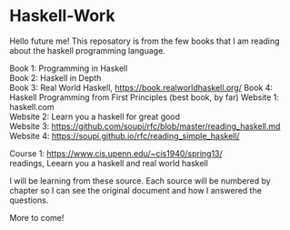 # Haskell-Work

Hello future me! This reposatory is from the few books that I am reading about the haskell programming language. 

Book 1: Programming in Haskell  
Book 2: Haskell in Depth  
Book 3: Real World Haskell, https://book.realworldhaskell.org/ 
Book 4: Haskell Programming from First Principles (best book, by far)
Website 1: haskell.com  
Website 2: Learn you a haskell for great good   
Website 3: https://github.com/soupi/rfc/blob/master/reading_haskell.md  
Website 4: https://soupi.github.io/rfc/reading_simple_haskell/

Course 1: https://www.cis.upenn.edu/~cis1940/spring13/  
readings, Leearn you a haskell and real world haskell 

I will be learning from these source. Each source will be numbered by chapter so I can see the original document and how I answered the questions. 

More to come!
